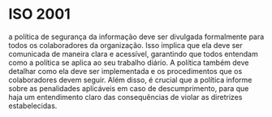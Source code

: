 

# ISO 2001

a política de segurança da informação deve ser divulgada formalmente para todos os colaboradores da organização. Isso implica que ela deve ser comunicada de maneira clara e acessível, garantindo que todos entendam como a política se aplica ao seu trabalho diário. A política também deve detalhar como ela deve ser implementada e os procedimentos que os colaboradores devem seguir. Além disso, é crucial que a política informe sobre as penalidades aplicáveis em caso de descumprimento, para que haja um entendimento claro das consequências de violar as diretrizes estabelecidas.